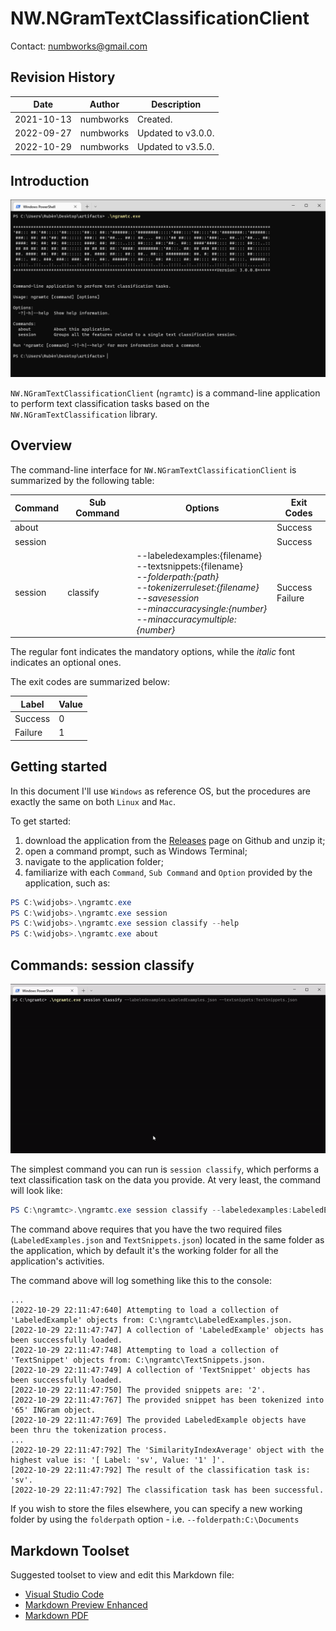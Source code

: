 # NW.NGramTextClassificationClient
Contact: numbworks@gmail.com

## Revision History

| Date | Author | Description |
|---|---|---|
| 2021-10-13 | numbworks | Created. |
| 2022-09-27 | numbworks | Updated to v3.0.0. |
| 2022-10-29 | numbworks | Updated to v3.5.0. |

## Introduction

![Screenshot_01](Screenshots/Screenshot_01.png)

`NW.NGramTextClassificationClient` (`ngramtc`) is a command-line application to perform text classification tasks based on the `NW.NGramTextClassification` library.

## Overview

The command-line interface for `NW.NGramTextClassificationClient` is summarized by the following table:

|Command|Sub Command|Options|Exit Codes|
|---|---|---|---|
|about|||Success|
|session|||Success|
|session|classify|--labeledexamples:{filename}<br />--textsnippets:{filename}<br />*--folderpath:{path}*<br />*--tokenizerruleset:{filename}*<br />*--savesession*<br />*--minaccuracysingle:{number}*<br />*--minaccuracymultiple:{number}*|Success<br />Failure|

The regular font indicates the mandatory options, while the *italic*  font indicates an optional ones.

The exit codes are summarized below:

|Label|Value|
|---|---|
|Success|0|
|Failure|1|

## Getting started

In this document I'll use `Windows` as reference OS, but the procedures are exactly the same on both `Linux` and `Mac`.

To get started:

1. download the application from the [Releases](https://github.com/numbworks/NW.NGramTextClassification/releases) page on Github and unzip it;
2. open a command prompt, such as Windows Terminal;
3. navigate to the application folder;
4. familiarize with each `Command`, `Sub Command` and `Option` provided by the application, such as:

```powershell
PS C:\widjobs>.\ngramtc.exe
PS C:\widjobs>.\ngramtc.exe session
PS C:\widjobs>.\ngramtc.exe session classify --help
PS C:\widjobs>.\ngramtc.exe about
```

## Commands: session classify

![Screenrec_SessionClassify](Screenrecs/Screenrec_SessionClassify.gif)

The simplest command you can run is `session classify`, which performs a text classification task on the data you provide. At very least, the command will look like:

```powershell
PS C:\ngramtc>.\ngramtc.exe session classify --labeledexamples:LabeledExamples.json --textsnippets:TextSnippets.json
```

The command above requires that you have the two required files (`LabeledExamples.json` and `TextSnippets.json`) located in the same folder as the application, which by default it's the working folder for all the application's activities. 

The command above will log something like this to the console:

```
...
[2022-10-29 22:11:47:640] Attempting to load a collection of 'LabeledExample' objects from: C:\ngramtc\LabeledExamples.json.
[2022-10-29 22:11:47:747] A collection of 'LabeledExample' objects has been successfully loaded.
[2022-10-29 22:11:47:748] Attempting to load a collection of 'TextSnippet' objects from: C:\ngramtc\TextSnippets.json.
[2022-10-29 22:11:47:749] A collection of 'TextSnippet' objects has been successfully loaded.
[2022-10-29 22:11:47:750] The provided snippets are: '2'.
[2022-10-29 22:11:47:767] The provided snippet has been tokenized into '65' INGram object.
[2022-10-29 22:11:47:769] The provided LabeledExample objects have been thru the tokenization process.
...
[2022-10-29 22:11:47:792] The 'SimilarityIndexAverage' object with the highest value is: '[ Label: 'sv', Value: '1' ]'.
[2022-10-29 22:11:47:792] The result of the classification task is: 'sv'.
[2022-10-29 22:11:47:792] The classification task has been successful.
```

If you wish to store the files elsewhere, you can specify a new working folder by using the `folderpath` option - i.e. `--folderpath:C:\Documents`

## Markdown Toolset

Suggested toolset to view and edit this Markdown file:

- [Visual Studio Code](https://code.visualstudio.com/)
- [Markdown Preview Enhanced](https://marketplace.visualstudio.com/items?itemName=shd101wyy.markdown-preview-enhanced)
- [Markdown PDF](https://marketplace.visualstudio.com/items?itemName=yzane.markdown-pdf)